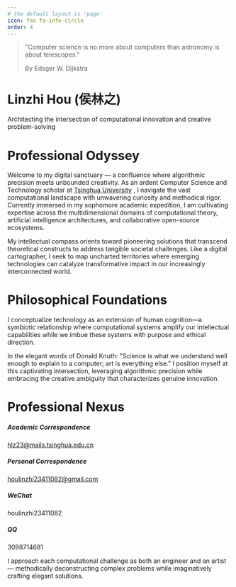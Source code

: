 ```yaml
---
# the default layout is 'page'
icon: fas fa-info-circle
order: 4
---
```


> "Computer science is no more about computers than astronomy is about telescopes."
>
> By Edsger W. Dijkstra

# Linzhi Hou (侯林之)

Architecting the intersection of computational innovation and creative problem-solving

# Professional Odyssey

Welcome to my digital sanctuary — a confluence where algorithmic precision meets unbounded creativity. As an ardent Computer Science and Technology scholar at [Tsinghua University](https://www.tsinghua.edu.cn/) , I navigate the vast computational landscape with unwavering curiosity and methodical rigor. Currently immersed in my sophomore academic expedition, I am cultivating expertise across the multidimensional domains of computational theory, artificial intelligence architectures, and collaborative open-source ecosystems.

My intellectual compass orients toward pioneering solutions that transcend theoretical constructs to address tangible societal challenges. Like a digital cartographer, I seek to map uncharted territories where emerging technologies can catalyze transformative impact in our increasingly interconnected world.

# Philosophical Foundations

I conceptualize technology as an extension of human cognition—a symbiotic relationship where computational systems amplify our intellectual capabilities while we imbue these systems with purpose and ethical direction.

In the elegant words of Donald Knuth: "Science is what we understand well enough to explain to a computer; art is everything else." I position myself at this captivating intersection, leveraging algorithmic precision while embracing the creative ambiguity that characterizes genuine innovation.

# Professional Nexus

<div class="row row-cols-1 row-cols-md-2 g-4 mb-5 animate__animated animate__fadeInUp animate__delay-3s">
  <div class="col">
    <div class="card h-100 contact-card shadow-sm theme-card">
      <div class="card-body">
        <h5 class="card-title"><i class="fas fa-university me-2" aria-hidden="true"></i>Academic Correspondence</h5>
        <p class="card-text"><a href="mailto:hlz23@mails.tsinghua.edu.cn" class="contact-link"><i class="fas fa-envelope me-2" aria-hidden="true"></i>hlz23@mails.tsinghua.edu.cn</a></p>
      </div>
    </div>
  </div>
  <div class="col">
    <div class="card h-100 contact-card shadow-sm theme-card">
      <div class="card-body">
        <h5 class="card-title"><i class="fas fa-globe me-2" aria-hidden="true"></i>Personal Correspondence</h5>
        <p class="card-text"><a href="mailto:houlinzhi23411082@gmail.com" class="contact-link"><i class="fas fa-envelope me-2" aria-hidden="true"></i>houlinzhi23411082@gmail.com</a></p>
      </div>
    </div>
  </div>
  <div class="col">
    <div class="card h-100 contact-card shadow-sm theme-card">
      <div class="card-body">
        <h5 class="card-title"><i class="fab fa-weixin me-2" aria-hidden="true"></i>WeChat</h5>
        <p class="card-text"><i class="fas fa-user me-2" aria-hidden="true"></i>houlinzhi23411082</p>
      </div>
    </div>
  </div>
  <div class="col">
    <div class="card h-100 contact-card shadow-sm theme-card">
      <div class="card-body">
        <h5 class="card-title"><i class="fab fa-qq me-2" aria-hidden="true"></i>QQ</h5>
        <p class="card-text"><i class="fas fa-hashtag me-2" aria-hidden="true"></i>3098714681</p>
      </div>
    </div>
  </div>
</div>

I approach each computational challenge as both an engineer and an artist — methodically deconstructing complex problems while imaginatively crafting elegant solutions.
